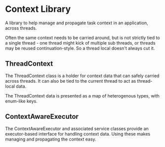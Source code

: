 # Context Library

A library to help manage and propagate task context in an application, across
threads.

Often the same context needs to be carried around, but is not strictly tied to a
single thread - one thread might kick of multiple sub threads, or threads may be
reused continuation-style.  So a thread local doesn't always cut it.

## ThreadContext

The ThreadContext class is a holder for context data that can safely carried
across threads.  It can also be tied to the current thread to act as thread-local
data.

The ThreadContext data is presented as a map of heterogenous types, with enum-like
keys.


## ContextAwareExecutor

The ContextAwareExecutor and associated service classes provide an executor-based
interface for handling context data.  Using these makes managing and propagating
the context easy.
